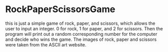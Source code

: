 # RockPaperScissorsGame
this is just a simple game of rock, paper, and scissors, which allows the user to input an integer. 0 for rock, 1 for paper, and 2 for scissors. Then the program will print out a random corresponding number for the computer and decide who wins the game. The images of rock, paper and scissors were taken from the ASCII art website.
